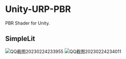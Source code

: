 # Unity-URP-PBR

 PBR Shader for Unity.
 
## SimpleLit

![QQ截图20230224233955](https://user-images.githubusercontent.com/89976115/221221242-8f6f09b2-ebf8-41bf-9de4-b3d35de0acc2.png)
![QQ截图20230224234011](https://user-images.githubusercontent.com/89976115/221221252-c3b46605-5a88-4a9e-aa4c-364377f758b0.png)


